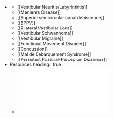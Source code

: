 -
	- [[Vestibular Neuritis/Labyrinthitis]]
	- [[Meniere’s Disease]]
	- [[Superior semicircular canal dehiscence]]
	- [[BPPV]]
	- [[Bilateral Vestibular Loss]]
	- [[Vestibular Schwannoma]]
	- [[Vestibular Migraine]]
	- [[Functional Movement Disorder]]
	- [[Concussion]]
	- [[Mal de Debarquement Syndrome]]
	- [[Persistent Postural-Perceptual Dizziness]]
- Resources
  heading:: true
	- ![Dizziness Differential Diagnosis Algorithm.pdf](../assets/Dizziness_Differential_Diagnosis_Algorithm_1641513243696_0.pdf)